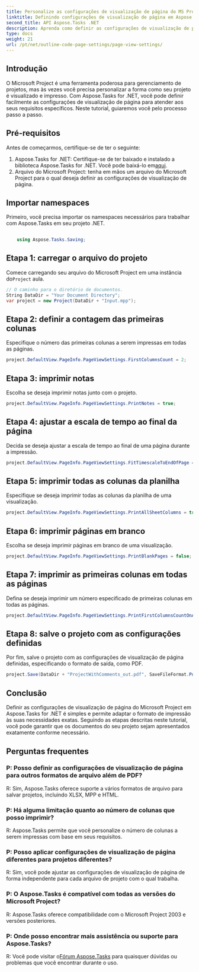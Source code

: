 ```yaml
---
title: Personalize as configurações de visualização de página do MS Project em Aspose.Tasks
linktitle: Definindo configurações de visualização de página em Aspose.Tasks
second_title: API Aspose.Tasks .NET
description: Aprenda como definir as configurações de visualização de página em Aspose.Tasks for .NET para personalizar o formato de impressão de seus documentos do Microsoft Project.
type: docs
weight: 21
url: /pt/net/outline-code-page-settings/page-view-settings/
---
```

## Introdução
O Microsoft Project é uma ferramenta poderosa para gerenciamento de projetos, mas às vezes você precisa personalizar a forma como seu projeto é visualizado e impresso. Com Aspose.Tasks for .NET, você pode definir facilmente as configurações de visualização de página para atender aos seus requisitos específicos. Neste tutorial, guiaremos você pelo processo passo a passo.
## Pré-requisitos
Antes de começarmos, certifique-se de ter o seguinte:
1.  Aspose.Tasks for .NET: Certifique-se de ter baixado e instalado a biblioteca Aspose.Tasks for .NET. Você pode baixá-lo em[aqui](https://releases.aspose.com/tasks/net/).
2. Arquivo do Microsoft Project: tenha em mãos um arquivo do Microsoft Project para o qual deseja definir as configurações de visualização de página.

## Importar namespaces
Primeiro, você precisa importar os namespaces necessários para trabalhar com Aspose.Tasks em seu projeto .NET.
```csharp
    
    using Aspose.Tasks.Saving;
```
## Etapa 1: carregar o arquivo do projeto
 Comece carregando seu arquivo do Microsoft Project em uma instância do`Project` aula.
```csharp
// O caminho para o diretório de documentos.
String DataDir = "Your Document Directory";
var project = new Project(DataDir + "Input.mpp");
```
## Etapa 2: definir a contagem das primeiras colunas
Especifique o número das primeiras colunas a serem impressas em todas as páginas.
```csharp
project.DefaultView.PageInfo.PageViewSettings.FirstColumnsCount = 2;
```
## Etapa 3: imprimir notas
Escolha se deseja imprimir notas junto com o projeto.
```csharp
project.DefaultView.PageInfo.PageViewSettings.PrintNotes = true;
```
## Etapa 4: ajustar a escala de tempo ao final da página
Decida se deseja ajustar a escala de tempo ao final de uma página durante a impressão.
```csharp
project.DefaultView.PageInfo.PageViewSettings.FitTimescaleToEndOfPage = true;
```
## Etapa 5: imprimir todas as colunas da planilha
Especifique se deseja imprimir todas as colunas da planilha de uma visualização.
```csharp
project.DefaultView.PageInfo.PageViewSettings.PrintAllSheetColumns = true;
```
## Etapa 6: imprimir páginas em branco
Escolha se deseja imprimir páginas em branco de uma visualização.
```csharp
project.DefaultView.PageInfo.PageViewSettings.PrintBlankPages = false;
```
## Etapa 7: imprimir as primeiras colunas em todas as páginas
Defina se deseja imprimir um número especificado de primeiras colunas em todas as páginas.
```csharp
project.DefaultView.PageInfo.PageViewSettings.PrintFirstColumnsCountOnAllPages = true;
```
## Etapa 8: salve o projeto com as configurações definidas
Por fim, salve o projeto com as configurações de visualização de página definidas, especificando o formato de saída, como PDF.
```csharp
project.Save(DataDir + "ProjectWithComments_out.pdf", SaveFileFormat.Pdf);
```

## Conclusão
Definir as configurações de visualização de página do Microsoft Project em Aspose.Tasks for .NET é simples e permite adaptar o formato de impressão às suas necessidades exatas. Seguindo as etapas descritas neste tutorial, você pode garantir que os documentos do seu projeto sejam apresentados exatamente conforme necessário.
## Perguntas frequentes
### P: Posso definir as configurações de visualização de página para outros formatos de arquivo além de PDF?
R: Sim, Aspose.Tasks oferece suporte a vários formatos de arquivo para salvar projetos, incluindo XLSX, MPP e HTML.
### P: Há alguma limitação quanto ao número de colunas que posso imprimir?
R: Aspose.Tasks permite que você personalize o número de colunas a serem impressas com base em seus requisitos.
### P: Posso aplicar configurações de visualização de página diferentes para projetos diferentes?
R: Sim, você pode ajustar as configurações de visualização de página de forma independente para cada arquivo de projeto com o qual trabalha.
### P: O Aspose.Tasks é compatível com todas as versões do Microsoft Project?
R: Aspose.Tasks oferece compatibilidade com o Microsoft Project 2003 e versões posteriores.
### P: Onde posso encontrar mais assistência ou suporte para Aspose.Tasks?
 R: Você pode visitar o[Fórum Aspose.Tasks](https://forum.aspose.com/c/tasks/15) para quaisquer dúvidas ou problemas que você encontrar durante o uso.